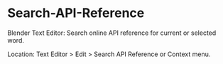 # Search-API-Reference
Blender Text Editor: Search online API reference for current or selected word.

Location: Text Editor > Edit > Search API Reference or Context menu.
